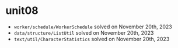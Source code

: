 # unit08

- `worker/schedule/WorkerSchedule` solved on November 20th, 2023
- `data/structure/ListUtil` solved on November 20th, 2023
- `text/util/CharacterStatistics` solved on November 20th, 2023
